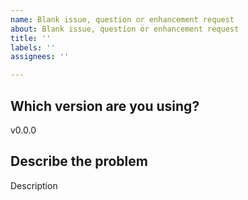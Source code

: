 ```yaml
---
name: Blank issue, question or enhancement request
about: Blank issue, question or enhancement request
title: ''
labels: ''
assignees: ''

---
```


## Which version are you using?

v0.0.0

## Describe the problem

Description
